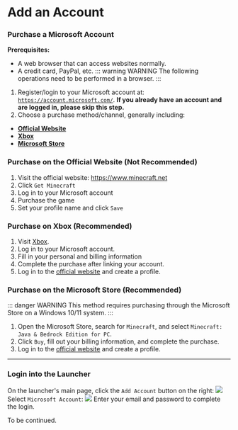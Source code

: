 # Add an Account

### **Purchase a Microsoft Account**
**Prerequisites:**
- A web browser that can access websites normally.
- A credit card, PayPal, etc.
::: warning WARNING
The following operations need to be performed in a browser.
:::
1. Register/login to your Microsoft account at: [`https://account.microsoft.com/`](https://account.microsoft.com/). **If you already have an account and are logged in, please skip this step.**
2. Choose a purchase method/channel, generally including:
- **[Official Website](https://www.minecraft.net)**
- **[Xbox](https://www.xbox.com/en-us/games/store/minecraft-for-windows/9nblggh2jhxj)**
- **[Microsoft Store](https://apps.microsoft.com/home?hl=en-us&gl=US)**

### Purchase on the **Official Website** (Not Recommended)
1. Visit the official website: https://www.minecraft.net
2. Click `Get Minecraft`
3. Log in to your Microsoft account
4. Purchase the game
5. Set your profile name and click `Save`

### Purchase on **Xbox** (Recommended)
1. Visit [Xbox](https://www.xbox.com/en-us/games/store/minecraft-for-windows/9nblggh2jhxj).
2. Log in to your Microsoft account.
3. Fill in your personal and billing information 
4. Complete the purchase after linking your account.
5. Log in to the [official website](https://www.minecraft.net) and create a profile.

### Purchase on the **Microsoft Store** (Recommended)
::: danger WARNING
This method requires purchasing through the Microsoft Store on a Windows 10/11 system.
:::
1. Open the Microsoft Store, search for `Minecraft`, and select `Minecraft: Java & Bedrock Edition for PC`.
2. Click `Buy`, fill out your billing information, and complete the purchase.
3. Log in to the [official website](https://www.minecraft.net) and create a profile.

-------

### Login into the Launcher
On the launcher's main page, click the `Add Account` button on the right:
![](/docs/account/add/english_account_add_1.jpeg)
Select `Microsoft Account`:
![](/docs/account/add/english_account_add_2.jpeg)
Enter your email and password to complete the login.


To be continued.
